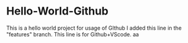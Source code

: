 # Hello-World-Github
This is a hello world project for usage of GIthub
I added this line in the "features" branch.
This line is for Github+VScode. aa